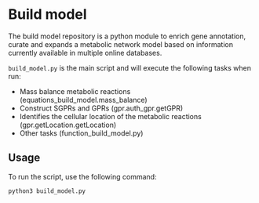 # Build model

The build model repository is a python module to enrich gene annotation, curate and expands a metabolic network model based on information currently available in multiple online databases.

```build_model.py``` is the main script and will execute the following tasks when run:
- Mass balance metabolic reactions (equations_build_model.mass_balance)
- Construct SGPRs and GPRs (gpr.auth_gpr.getGPR)
- Identifies the cellular location of the metabolic reactions (gpr.getLocation.getLocation)
- Other tasks (function_build_model.py)

## Usage

To run the script, use the following command:

```
python3 build_model.py
```
